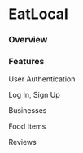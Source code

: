 # EatLocal

### Overview

### Features

User Authentication

Log In, Sign Up

Businesses

Food Items

Reviews

